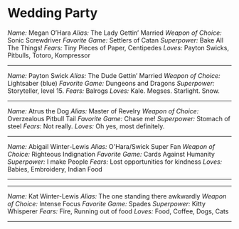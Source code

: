 <h1 class="section-title"> Wedding Party </h1>

<div class="party_person">

<span><em>Name:</em> Megan O’Hara</span>
<span><em>Alias:</em> The Lady Gettin’ Married</span>
<span><em>Weapon of Choice:</em> Sonic Screwdriver</span>
<span><em>Favorite Game:</em> Settlers of Catan</span>
<span><em>Superpower:</em> Bake All The Things!</span>
<span><em>Fears:</em> Tiny Pieces of Paper, Centipedes</span>
<span><em>Loves:</em> Payton Swicks, Pitbulls, Totoro, Kompressor</span>

</div>

---

<div class="party_person">

<span><em>Name:</em> Payton Swick</span>
<span><em>Alias:</em> The Dude Gettin’ Married</span>
<span><em>Weapon of Choice:</em> Lightsaber (blue)</span>
<span><em>Favorite Game:</em> Dungeons and Dragons</span>
<span><em>Superpower:</em> Storyteller, level 15.</span>
<span><em>Fears:</em> Balrogs</span>
<span><em>Loves:</em> Kale. Megses. Starlight. Snow.</span>

</div>

---

<div class="party_person">

<span><em>Name:</em> Atrus the Dog</span>
<span><em>Alias:</em> Master of Revelry</span>
<span><em>Weapon of Choice:</em> Overzealous Pitbull Tail</span>
<span><em>Favorite Game:</em> Chase me!</span>
<span><em>Superpower:</em> Stomach of steel</span>
<span><em>Fears:</em> Not really.</span>
<span><em>Loves:</em> Oh yes, most definitely.</span>

</div>

---

<div class="party_person">

<span><em>Name:</em> Abigail Winter-Lewis</span>
<span><em>Alias:</em> O'Hara/Swick Super Fan</span>
<span><em>Weapon of Choice:</em> Righteous Indignation</span>
<span><em>Favorite Game:</em> Cards Against Humanity</span>
<span><em>Superpower:</em> I make People</span>
<span><em>Fears:</em> Lost opportunities for kindness</span>
<span><em>Loves:</em> Babies, Embroidery, Indian Food</span>

</div>

---

---

<div class="party_person">

<span><em>Name:</em> Kat Winter-Lewis</span>
<span><em>Alias:</em> The one standing there awkwardly</span>
<span><em>Weapon of Choice:</em> Intense Focus</span>
<span><em>Favorite Game:</em> Spades</span>
<span><em>Superpower:</em> Kitty Whisperer</span>
<span><em>Fears:</em> Fire, Running out of food</span>
<span><em>Loves:</em> Food, Coffee, Dogs, Cats</span>

</div>

---
